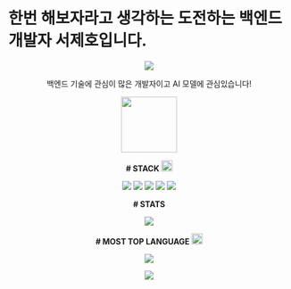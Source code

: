 
# **한번 해보자라고 생각하는 도전하는 백엔드 개발자 서제호입니다.**

<p align="center">
  <a href="https://hits.seeyoufarm.com">
    <img src="https://hits.seeyoufarm.com/api/count/incr/badge.svg?url=https%3A%2F%2Fgithub.com%2Flemonticsoul&count_bg=%233DBCC8&title_bg=%23555555&icon=&icon_color=%23E7E7E7&title=hits&edge_flat=false"/>
  </a>
</p>

<p align="center">
  백엔드 기술에 관심이 많은 개발자이고 AI 모델에 관심있습니다!
</p>

<p align="center">
  <img src="https://github.com/lemonticsoul.png" width="100" height="100" />
</p>

<p align="center">
  <strong># STACK <img src="https://github.com/fluidicon.png" width="20" height="20"></strong>
</p>

<p align="center">
  <img src="https://img.shields.io/badge/spring boot-6DB33F?style=for-the-badge&logo=spring boot&logoColor=white"> <img src="https://img.shields.io/badge/python -3776AB?style=for-the-badge&logo=python&logoColor=white"> <img src="https://img.shields.io/badge/pytorch-EE4C2C?style=for-the-badge&logo=pytorch&logoColor=white"> <img src="https://img.shields.io/badge/R-276DC3?style=for-the-badge&logo=R&logoColor=white"> <img src="https://img.shields.io/badge/mariadb-1F305F?style=for-the-badge&logo=mariadb&logoColor=white">
</p>

<p align="center">
  <strong># STATS</strong>
</p>

<p align="center">
  <img src="https://github-readme-stats.vercel.app/api?username=lemonticsoul&show_icons=true&theme=dracula">
</p>

<p align="center">
  <strong># MOST TOP LANGUAGE <img src="https://github.com/fluidicon.png" width="20" height="20"></strong>
</p>

<p align="center">
  <img src="https://github-readme-stats.vercel.app/api/top-langs/?username=lemonticsoul&layout=compact&theme=dracula">
</p>

<p align="center">
  <a href="mailto:sjho714@naver.com">
    <img src="https://img.shields.io/badge/Gmail-d14836?style=flat-square&logo=Gmail&logoColor=white&link=sjho714@naver.com"/>
  </a>
</p>
